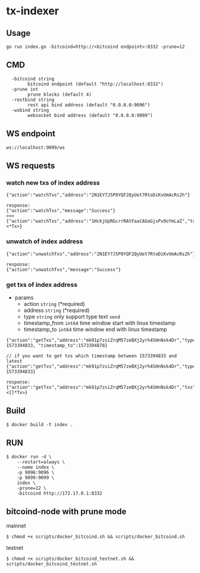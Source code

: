 # tx-indexer

## Usage
```
go run index.go -bitcoind=http://<bitcoind endpoint>:8332 -prune=12
```
## CMD
```
  -bitcoind string
    	bitcoind endpoint (default "http://localhost:8332")
  -prune int
    	prune blocks (default 4)
  -restbind string
    	rest api bind address (default "0.0.0.0:9096")
  -wsbind string
    	websocket bind address (default "0.0.0.0:9099")
```
## WS endpoint
```
ws://localhost:9099/ws
```
## WS requests
### watch new txs of index address
```
{"action":"watchTxs","address":"2N1EY7J5P8YQF2QyUet7RtoDiKvUmAcRs2h"}

response:
{"action":"watchTxs","message":"Success"}
>>>
{"action":"watchTxs","address":"1HckjUpRGcrrRAtFaaCAUaGjsPx9oYmLaZ","tx":<*Tx>}
```
### unwatch of index address
```
{"action":"unwatchTxs","address":"2N1EY7J5P8YQF2QyUet7RtoDiKvUmAcRs2h"}

response:
{"action":"unwatchTxs","message":"Success"}
```
### get txs of index address
- params
  - action `string` (*required)
  - address `string` (*required)
  - type `string` only support type text `send`
  - timestamp_from `int64` time window start with linux timestamp
  - timestamp_to   `int64` time window end with linux timestamp

```
{"action":"getTxs","address":"mk91p7zsiZrqM57zeBXj2yrh4SHnNsk4Dr","type":"send","timestamp_from": 1573394833, "timestamp_to":1573394878}

// if you want to get txs which timestamp between 1573394833 and latest
{"action":"getTxs","address":"mk91p7zsiZrqM57zeBXj2yrh4SHnNsk4Dr","type":"send","timestamp_from": 1573394833}

response:
{"action":"getTxs","address":"mk91p7zsiZrqM57zeBXj2yrh4SHnNsk4Dr","txs":<[]*Tx>}
```
## Build
```
$ docker build -t index .
```
## RUN
```
$ docker run -d \
    --restart=always \
    --name index \
    -p 9096:9096 \
    -p 9099:9099 \
    index \
    -prune=12 \
    -bitcoind http://172.17.0.1:8332
```
## bitcoind-node with prune mode
mainnet
```
$ chmod +x scripts/docker_bitcoind.sh && scripts/docker_bitcoind.sh
```
testnet
```
$ chmod +x scripts/docker_bitcoind_testnet.sh && scripts/docker_bitcoind_testnet.sh
```